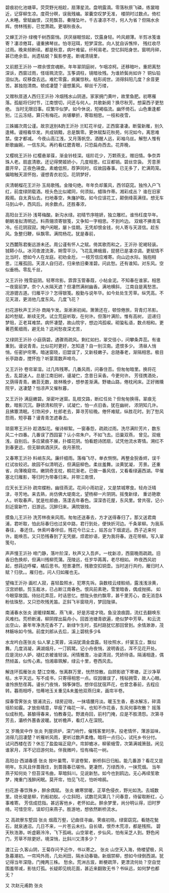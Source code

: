 <!-- { "loadSidebar": true } -->
碧痕初化池塘草。荧荧野光相趁，扇薄星流。盘明露滴。零落秋原飞磷，练裳暗近，记穿柳生凉。度荷分暝，误我残编。翠囊空叹梦无准， 楼阴时过数点。倚栏人未睡。曾赋幽恨，汉苑飘苔。秦陵坠叶。千古凄凉不尽，何人为省？但隔水余辉。傍林残影，已觉萧疏。更堪秋夜永。

又蝉王沂孙
绿槐千树西窗悄。厌厌昼眠惊起，饮露身轻。吟风翅薄。半剪冰笺谁寄？凄凉倦耳，谩重拂琴丝。怕寻冠珥，短梦深宫。向人犹自诉憔悴， 残红收尽过雨。晚来频断续。都是秋意，病叶难留。纤柯易老。空忆斜阳身世。窗明月碎，甚已绝余音。尚遗枯蜕？鬓影参差。断魂清镜里，

又前题王沂孙
一襟余恨宫魂断。年年翠阴庭树，乍咽凉柯。还移暗叶。重把离愁深诉，西窗过雨，怪瑶珮流空。玉筝调柱，镜暗妆残。为谁娇鬓尚如许？ 铜仙铅泪似洗。叹移盘去远。难贮零露，病翼惊秋。枯形阅世。消得斜阳几度？余音更苦。甚独抱清商。顿成凄楚？谩想薰风。柳丝千万缕，

又赠秋厓道人西归王沂孙
冷烟残水山阴道。家家拥门黄叶，故里鱼肥。初寒雁落。孤艇将归时节，江南恨切，问还与何人。共歌新阕？换尽秋芳。想渠西子更愁绝。 当时无限旧事。叹繁华似梦。如今休说，短褐临流。幽怀倚石。山色重逢都别，江云冻结，算只有梅花。尚堪攀折，寄取相思。一枝和夜雪，

三姝媚次周公谨。故京送别&韵王沂孙
兰缸花半绽，正西窗凄凄。断萤新雁，别久逢稀。谩相看华发。共成销黯，总是飘零。更休赋梨花秋苑，何况如今。离思难禁。俊才都减。 今夜山高江浅，又月落帆空。酒醒人远，彩袖乌丝。解愁人惟有断歌幽婉，一信东风。再约看红腮青眼，只恐扁舟西去。花弄晚，

又樱桃王沂孙
红樱悬翠葆，渐金铃枝深。瑶阶花少，万颗燕支。赠旧情。争奈弄珠人老。扇底清歌。还记得樊姬娇小，几度相思。红豆都销。碧丝空袅。 芳意荼蘼开早，正夜色瑛盘。素蟾低照，荐笋同时。叹故园春事。已无多了，贮满筠笼。偏暗触天涯怀抱，谩想青衣初见。花阴梦好，

庆清朝榴花王沂孙
玉局歌残。金陵句绝。年年负却薰风，西邻窈窕。独怜入户飞红，前度绿阴载酒。枝头色比似裙同，何须拟。蜡珠作蒂。湘彩成丛？ 谁在旧家殿阁。自太真仙去。扫地春空，朱旛护取。如今应误花工，颠倒绛英满径。想无车马到山中，西风后。尚余数点。还胜春浓，

高阳台王沂孙
浅萼梅酸。新沟水绿。初晴节序暄妍，独立雕栏。谁怜枉度华年。朝朝准拟清明近。料燕翎须寄银笺，又争知一字相思。不到吟边。 双蛾不拂青鸾冷。任花阴寂寂。掩户闲眠，屡卜佳期。无凭却恨金钱，何人寄与天涯信。趁东风。急整归鞭，纵飘零。满院杨花。犹是春前，

又西麓陈君衡远游未还。周公谨有怀人之赋。倚其歌而和之，王沂孙
驼褐轻装。狨鞯小队。冰河夜渡流澌，朔雪平沙。飞花乱拂蛾眉，琵琶已是凄凉调。更赋情不比当时，想如今人在龙庭。初劝金卮， 一枝芳信应难寄。向山边水际。独抱相思，江雁孤回。天涯人自归迟，归来依旧秦淮碧。问此愁。还有谁知。对东风。空似垂杨。零乱千丝，

又王沂孙
残雪庭阴。轻寒帘影。霏霏玉管春葭，小帖金泥。不知春在谁家。相思一夜窗前梦。奈个人水隔天遮？但凄然满树幽香。满地横斜， 江南自是离愁苦。况游骢古道。归雁平沙？怎得银笺。殷勤与说年华。如今处处生芳草。纵凭高。不见天涯，更消他几度东风。几度飞花？

扫花游秋声王沂孙
商飚乍发。渐淅淅初闻。箫箫还在，顿惊倦旅，背青灯吊影。起吟愁赋，断续无凭。试立荒庭听取，在何许。但落叶满阶。惟有高树， 迢递归梦阻，正老耳难禁。病怀凄楚，故山院宇，想边鸿孤唳。砌蛩私语，数点相和。更著芭蕉细雨，避无处？这闲愁夜深尤苦，

又绿阴王沂孙
小庭荫碧。遇骤雨疏风。剩红如扫，翠交径小，问攀条弄蕊。有谁重到。谩说青青。比似花时更好，怎知道？自一别汉南。遗恨多少。 清昼人悄悄，任密护帘寒。暗迷窗晓，旧盟误了，又新枝嫩子。总随春老，渐隔相思。极目长亭路杳，搅怀抱？听蒙茸数声啼鸟，

又王沂孙
卷帘翠湿。过几阵残寒。几番风雨，问春住否。但匆匆暗里。换将花去，乱碧迷人。总是江南旧树，谩凝伫，念昔日采香。今更何许。 芳径携酒处，又荫得青青。嫩苔无数，故林晚步，想参差渐满。野塘山路，倦枕闲床。正好微曛院宇，送凄楚？怕凉声又催秋暮，

又王沂孙
满庭嫩碧。渐密叶迷窗。乱枝交路，断红任处？但匆匆换得。翠痕无数，暗影沉沉。静锁清和院宇，试凝伫，怕一点旧香。犹在幽树， 浓阴知几许。且拂簟清眠。引筇闲步，杜郎老去，算寻芳较晚。倦怀难赋，纵胜花时。到了愁风怨雨，短亭暮？谩青青怎遮春去。

琐窗寒王沂孙
趁酒梨花。催诗柳絮。一窗春怨，疏疏过雨。洗尽满阶芳片，数东风二十四番。几番误了西园宴？认小帘朱户。不如飞去。旧巢双燕， 曾见。双蛾浅，自别后。多应黛痕不展，扑蝶花阴。怕看题诗团扇，试凭他流水寄情。溯红不到春更远，但无聊病酒厌厌。夜月荼院，

又春寒王沂孙
料峭东风。廉纤细雨。落梅飞尽，单衣恻恻。再整金猊香烬，误千红试妆较迟。故园不似清明近，但满庭柳色。柔丝羞舞。淡黄犹凝， 芳景。还重省，向薄晚窥帘。嫩阴奇支枕，桐花渐老。已做一番风信，又看看绿遍西湖。早催塞北归雁影，等归时为带春归来。并带江南恨，

应天长王沂孙
疏帘蝶粉。幽径燕泥。花间小雨初足，又是禁城寒食。轻舟泛晴渌，寻芳地。来去熟，尚仿佛大堤南北，望杨柳一片阴阴。摇曳新绿， 重访艳歌人。听取春声。犹是杜郎曲，荡漾去年春色。深深杏花屋，东风里。曾共宿，记小刻近窗新竹，旧游远。沉醉归来。满院银烛，

摸鱼儿王沂孙
洗芳林夜来风雨。匆匆还送春去，方才送得春归了。那又送君南浦，君听取，怕此际春归也过吴中路，君行到处，便快折河边。千条翠柳。为我系春往， 春还住。休索吟春伴侣，残花今已尘土，姑苏台下烟波远。西子近来何许。能唤否。又只恐残春到了无凭据，烦君妙语，更为我将春。连花带柳。写入翠笺句，

声声慢王沂孙
啼门静，落叶阶深，秋声又入吾庐。一枕新凉，西窗晚雨疏疏。旧香旧色换却，但满川残柳荒蒲。茂陵远，任岁华苒苒，老尽相如。 昨夜西风初起，想莼边呼櫂，橘后思书。短景凄然，残歌空扣铜壶。当时送行共约，雁归时人赋？归欤。。雁归也，问人归如雁也无。

望梅王沂孙
画栏人寂，喜轻盈照水，犯寒先坼。袅数枝云缕鲛绡，露浅浅涂黄，汉宫娇额。剪玉裁冰，已占断江南春色。恨风前素艳，雪里暗香，偶成抛掷。 如今眼穿故国。待拈花弄蕊，时话思忆。想陇头依约飘零，甚千里芳心，杳无消息&粉怯珠愁，又只恐吹残羌笛。正斜飞半窗晓月，梦回陇驿。

南浦春水张炎
波暖绿粼粼，燕飞来，好是苏堤才晓。鱼没浪痕圆，流红去翻唤东风难扫。荒桥断浦，柳阴撑出扁舟小。回首池塘青欲遍，绝似梦中芳草。 和云流出空山，甚年年净洗花香不了。新绿乍生时，孤村路犹忆那回曾到。余情渺渺，茂林觞咏如今悄。前度刘郎从去后，溪上碧桃多少&

水龙吟白莲张炎
仙人掌上芙蓉，涓涓犹滴金盘露。轻妆照水，纤裳玉立，飘似舞。几度消凝，满湖烟月，一汀鸥鹭。记小舟夜悄，波明香远，浑不见花开处。 应是浣纱人妒，褪红衣被谁轻误。闲情雅澹，冶姿清润，凭娇待语。隔浦相逢，偶然倾盖，似传心素。怕湘皋珮解，绿云十里，卷西风去。

解连环孤雁张炎
楚江空晚，怅离群万里，恍然惊散。自顾影欲下寒塘，正沙净草枯，水平天远。写不成书，只寄得相思一点。叹因循误了，残毡拥雪，故人心眼。 谁怜旅愁荏苒。谩长门夜悄，锦筝弹怨。想伴侣犹宿芦花，也曾念春前，去程应转。暮雨相呼，怕蓦地玉关重见&未羞他双燕归来，画帘半卷。

探春雪霁张炎
银浦流云，绿房迎晓，一抹墙腰月淡。暖玉生香，悬冰解冻，碎滴瑶阶如霰。才放些晴意，早瘦了梅花一半。也知不作花香，东风何事吹散？ 摇落似成秋苑。甚酿得春来，怕教春见。野渡舟回，前村门掩，应是不胜清怨。次第寻芳去，灞桥外蕙香波暖。犹听檐声，看灯人在深院。

又  岁晚吴中作  张炎
列屋烘炉，深门响竹，催残客里时序。投老情怀，薄游滋味，消得几回凄楚？听雁听风雨，更听过数声柔橹。暗将一点归心，试托乡书分付。 试问西楼在否？休忘了盈盈端正窥户。帘卸蟾冰，柳萦蛾雪，次第满城箫鼓。闲见谁家月，浑不记旧游何处。伴我微吟，恰有梅花一树。

高阳台·西湖春感  张炎
按叶巢莺，平波卷絮，断桥斜日归船。能几番游？看花又是明年。东风且伴蔷薇住，到蔷薇春已堪怜。更凄然，万绿西泠，一抹荒烟。 当年燕子知何处？但苔深韦曲，草暗斜川。见说新愁。如今也到鸥边。无心再续笙歌梦，掩重门浅醉闲眠。莫开帘，怕见飞花，怕听啼鹃。

扫花游·春饮殊乡，醉余偶赋。  张炎
嫩寒禁暖，正草色侵衣，野光如洗。去城数里。绕长堤是柳，钓船初舣。小立斜阳，试数花风第几？问春意，待留取断红，心事难寄。 芳信成捻指。甚远客他乡，老怀如此。醉余梦里，尚分明认得，旧时罗绮。可惜空帘，误却归来燕子。胜游地，想依然断桥流水。

又  高疏寮东墅园  张炎
烟霞万壑，记曲径寻幽，霁痕初晓。绿窗窈窕。看随花甃石，就泉通沼。几日不来，一片苍云未扫。自长啸，恨乔木荒凉，都是残照。 碧天秋浩渺。听虚籁泠泠，飞下孤峭。山空翠老，步仙风，怕有采芝人到。野色闲门，芳草不除更好。境深悄，比斜川又清多少？

渡江云·久客山阴，王菊存问予近作，书以寄之。  张炎
山空天入海，倚楼望极，风急暮潮初。一帘鸠外雨，几处闲田，隔水动春锄。新烟禁柳，想如今绿倒西湖。犹记得当年深隐，门掩两三株。 愁余。荒洲古溆，断梗疏萍，更漂流何处？空自觉围羞带减，影怯灯孤。长疑即见桃花面，甚近来翻致无书？书纵远，如何梦也都无？

又 次赵元甫韵  张炎
